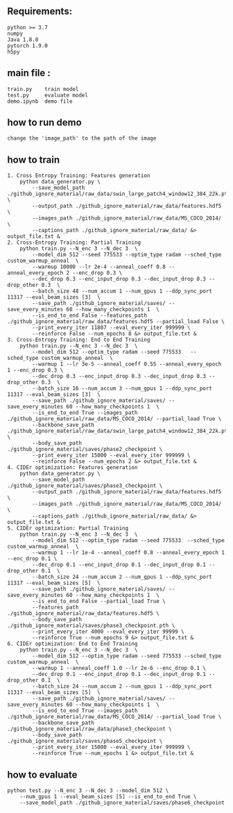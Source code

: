 ## Requirements:

    python >= 3.7
    numpy
    Java 1.8.0
    pytorch 1.9.0
    h5py

## main file :
    train.py    train model
    test.py     evaluate model
    demo.ipynb  demo file
## how to run demo
    change the 'image_path' to the path of the image

## how to train
    1. Cross Entropy Training: Features generation
        python data_generator.py \
            --save_model_path ./github_ignore_material/raw_data/swin_large_patch4_window12_384_22k.pth \
            --output_path ./github_ignore_material/raw_data/features.hdf5 \
            --images_path ./github_ignore_material/raw_data/MS_COCO_2014/ \
            --captions_path ./github_ignore_material/raw_data/ &> output_file.txt &
    2. Cross-Entropy Training: Partial Training
        python train.py --N_enc 3 --N_dec 3  \
            --model_dim 512 --seed 775533 --optim_type radam --sched_type custom_warmup_anneal  \
            --warmup 10000 --lr 2e-4 --anneal_coeff 0.8 --anneal_every_epoch 2 --enc_drop 0.3 \
            --dec_drop 0.3 --enc_input_drop 0.3 --dec_input_drop 0.3 --drop_other 0.3  \
            --batch_size 48 --num_accum 1 --num_gpus 1 --ddp_sync_port 11317 --eval_beam_sizes [3]  \
            --save_path ./github_ignore_material/saves/ --save_every_minutes 60 --how_many_checkpoints 1  \
            --is_end_to_end False --features_path ./github_ignore_material/raw_data/features.hdf5 --partial_load False \
            --print_every_iter 11807 --eval_every_iter 999999 \
            --reinforce False --num_epochs 8 &> output_file.txt &
    3. Cross-Entropy Training: End to End Training
        python train.py --N_enc 3 --N_dec 3  \
            --model_dim 512 --optim_type radam --seed 775533   --sched_type custom_warmup_anneal  \
            --warmup 1 --lr 3e-5 --anneal_coeff 0.55 --anneal_every_epoch 1 --enc_drop 0.3 \
            --dec_drop 0.3 --enc_input_drop 0.3 --dec_input_drop 0.3 --drop_other 0.3  \
            --batch_size 16 --num_accum 3 --num_gpus 1 --ddp_sync_port 11317 --eval_beam_sizes [3]  \
            --save_path ./github_ignore_material/saves/ --save_every_minutes 60 --how_many_checkpoints 1  \
            --is_end_to_end True --images_path ./github_ignore_material/raw_data/MS_COCO_2014/ --partial_load True \
            --backbone_save_path ./github_ignore_material/raw_data/swin_large_patch4_window12_384_22k.pth \
            --body_save_path ./github_ignore_material/saves/phase2_checkpoint \
            --print_every_iter 15000 --eval_every_iter 999999 \
            --reinforce False --num_epochs 2 &> output_file.txt &
    4. CIDEr optimization: Features generation
        python data_generator.py \
            --save_model_path ./github_ignore_material/saves/phase3_checkpoint \
            --output_path ./github_ignore_material/raw_data/features.hdf5 \
            --images_path ./github_ignore_material/raw_data/MS_COCO_2014/ \
            --captions_path ./github_ignore_material/raw_data/ &> output_file.txt &
    5. CIDEr optimization: Partial Training
        python train.py --N_enc 3 --N_dec 3  \
            --model_dim 512 --optim_type radam --seed 775533  --sched_type custom_warmup_anneal  \
            --warmup 1 --lr 1e-4 --anneal_coeff 0.8 --anneal_every_epoch 1 --enc_drop 0.1 \
            --dec_drop 0.1 --enc_input_drop 0.1 --dec_input_drop 0.1 --drop_other 0.1  \
            --batch_size 24 --num_accum 2 --num_gpus 1 --ddp_sync_port 11317 --eval_beam_sizes [5]  \
            --save_path ./github_ignore_material/saves/ --save_every_minutes 60 --how_many_checkpoints 1  \
            --is_end_to_end False --partial_load True \
            --features_path ./github_ignore_material/raw_data/features.hdf5 \
            --body_save_path ./github_ignore_material/saves/phase3_checkpoint.pth \
            --print_every_iter 4000 --eval_every_iter 99999 \
            --reinforce True --num_epochs 9 &> output_file.txt &
    6. CIDEr optimization: End to End Training
        python train.py --N_enc 3 --N_dec 3  \
            --model_dim 512 --optim_type radam --seed 775533 --sched_type custom_warmup_anneal  \
            --warmup 1 --anneal_coeff 1.0 --lr 2e-6 --enc_drop 0.1 \
            --dec_drop 0.1 --enc_input_drop 0.1 --dec_input_drop 0.1 --drop_other 0.1  \
            --batch_size 24 --num_accum 2 --num_gpus 1 --ddp_sync_port 11317 --eval_beam_sizes [5]  \
            --save_path ./github_ignore_material/saves/ --save_every_minutes 60 --how_many_checkpoints 1  \
            --is_end_to_end True --images_path ./github_ignore_material/raw_data/MS_COCO_2014/ --partial_load True \
            --backbone_save_path ./github_ignore_material/raw_data/phase3_checkpoint \
            --body_save_path ./github_ignore_material/saves/phase5_checkpoint \
            --print_every_iter 15000 --eval_every_iter 999999 \
            --reinforce True --num_epochs 1 &> output_file.txt &
## how to evaluate
    python test.py --N_enc 3 --N_dec 3 --model_dim 512 \
        --num_gpus 1 --eval_beam_sizes [5] --is_end_to_end True \
        --save_model_path ./github_ignore_material/saves/phase6_checkpoint


